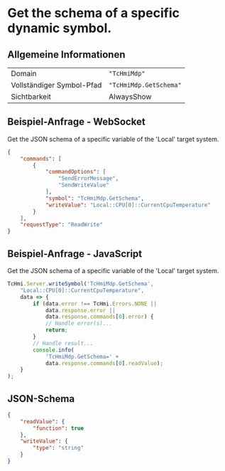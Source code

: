 # Get the schema of a specific dynamic symbol.

## Allgemeine Informationen

|  |  |
| - | - |
| Domain | `"TcHmiMdp"` |
| Vollständiger Symbol-Pfad | `"TcHmiMdp.GetSchema"` |
| Sichtbarkeit | AlwaysShow |

## Beispiel-Anfrage - WebSocket

Get the JSON schema of a specific variable of the 'Local' target system.
```json
{
    "commands": [
        {
            "commandOptions": [
                "SendErrorMessage",
                "SendWriteValue"
            ],
            "symbol": "TcHmiMdp.GetSchema",
            "writeValue": "Local::CPU[0]::CurrentCpuTemperature"
        }
    ],
    "requestType": "ReadWrite"
}
```

## Beispiel-Anfrage - JavaScript

Get the JSON schema of a specific variable of the 'Local' target system.
```javascript
TcHmi.Server.writeSymbol('TcHmiMdp.GetSchema',
    "Local::CPU[0]::CurrentCpuTemperature",
    data => {
        if (data.error !== TcHmi.Errors.NONE ||
            data.response.error ||
            data.response.commands[0].error) {
            // Handle error(s)...
            return;
        }
        // Handle result...
        console.info(
            'TcHmiMdp.GetSchema=' +
            data.response.commands[0].readValue);
    }
);
```

## JSON-Schema

```json
{
    "readValue": {
        "function": true
    },
    "writeValue": {
        "type": "string"
    }
}
```
